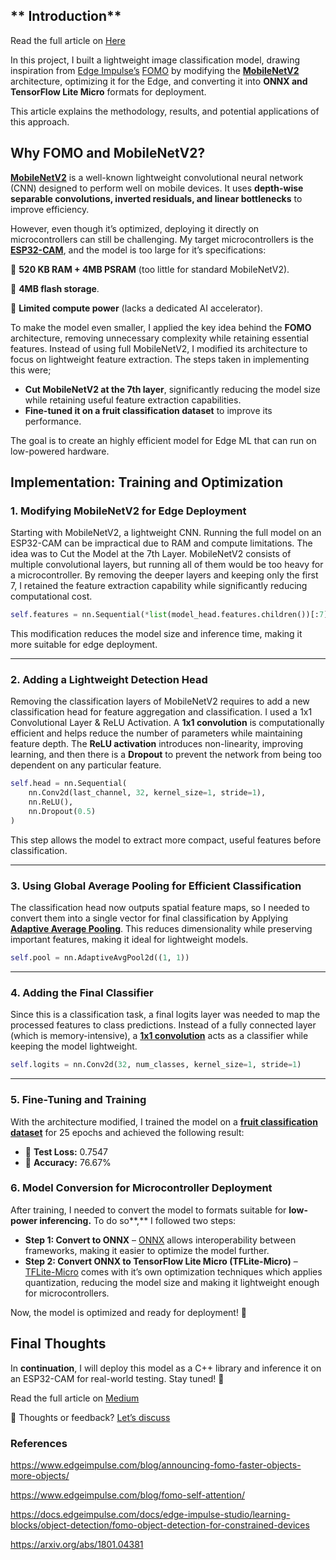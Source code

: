 
## ** Introduction**
Read the full article on [Here](https://medium.com/@eddyejembi/tiny-ml-bringing-ai-to-the-edge-9d89d7d779c4)

In this project, I built a lightweight image classification model, drawing inspiration from [Edge Impulse’s](https://edgeimpulse.com/) [FOMO](https://www.edgeimpulse.com/blog/announcing-fomo-faster-objects-more-objects/) by modifying the [**MobileNetV2**](https://arxiv.org/abs/1801.04381) architecture, optimizing it for the Edge, and converting it into **ONNX and TensorFlow Lite Micro** formats for deployment.

This article explains the methodology, results, and potential applications of this approach.

## **Why FOMO and MobileNetV2?**

[**MobileNetV2**](https://arxiv.org/abs/1801.04381) is a well-known lightweight convolutional neural network (CNN) designed to perform well on mobile devices. It uses **depth-wise separable convolutions, inverted residuals, and linear bottlenecks** to improve efficiency.

However, even though it’s optimized, deploying it directly on microcontrollers can still be challenging. My target microcontrollers is the [**ESP32-CAM**](https://docs.sunfounder.com/projects/galaxy-rvr/en/latest/hardware/cpn_esp_32_cam.html), and the model is too large for it’s specifications:

📌 **520 KB RAM + 4MB PSRAM** (too little for standard MobileNetV2).

📌 **4MB flash storage**.

📌 **Limited compute power** (lacks a dedicated AI accelerator).

To make the model even smaller, I applied the key idea behind the **FOMO** architecture, removing unnecessary complexity while retaining essential features. Instead of using full MobileNetV2, I modified its architecture to focus on lightweight feature extraction. The steps taken in implementing this were;

- **Cut MobileNetV2 at the 7th layer**, significantly reducing the model size while retaining useful feature extraction capabilities.
- **Fine-tuned it on a fruit classification dataset** to improve its performance.

The goal is to create an highly efficient model for Edge ML that can run on low-powered hardware.

## **Implementation: Training and Optimization**

### **1. Modifying MobileNetV2 for Edge Deployment**

Starting with MobileNetV2, a lightweight CNN. Running the full model on an ESP32-CAM can be impractical due to RAM and compute limitations. The idea was to Cut the Model at the 7th Layer. MobileNetV2 consists of multiple convolutional layers, but running all of them would be too heavy for a microcontroller. By removing the deeper layers and keeping only the first 7, I retained the feature extraction capability while significantly reducing computational cost.

```python
self.features = nn.Sequential(*list(model_head.features.children())[:7])
```

This modification reduces the model size and inference time, making it more suitable for edge deployment.

---

### **2. Adding a Lightweight Detection Head**

Removing the classification layers of MobileNetV2 requires to add a new classification head for feature aggregation and classification. I used a 1x1 Convolutional Layer & ReLU Activation. A **1x1 convolution** is computationally efficient and helps reduce the number of parameters while maintaining feature depth. The **ReLU activation** introduces non-linearity, improving learning, and then there is a **Dropout** to prevent the network from being too dependent on any particular feature.

```python
self.head = nn.Sequential(
    nn.Conv2d(last_channel, 32, kernel_size=1, stride=1),
    nn.ReLU(),
    nn.Dropout(0.5)
)
```

This step allows the model to extract more compact, useful features before classification.

---

### **3. Using Global Average Pooling for Efficient Classification**

The classification head now outputs spatial feature maps, so I needed to convert them into a single vector for final classification by Applying [**Adaptive Average Pooling**](https://stackoverflow.com/questions/58692476/what-is-adaptive-average-pooling-and-how-does-it-work). This reduces dimensionality while preserving important features, making it ideal for lightweight models.

```python
self.pool = nn.AdaptiveAvgPool2d((1, 1))
```

---

### **4. Adding the Final Classifier**

Since this is a classification task, a final logits layer was needed to map the processed features to class predictions. Instead of a fully connected layer (which is memory-intensive), a [**1x1 convolution**](https://stackoverflow.com/a/39367644) acts as a classifier while keeping the model lightweight.

```python
self.logits = nn.Conv2d(32, num_classes, kernel_size=1, stride=1)
```

---

### **5. Fine-Tuning and Training**

With the architecture modified, I trained the model on a [**fruit classification dataset**](https://www.kaggle.com/datasets/philschmid/tiny-fruit-object-detection) for 25 epochs and achieved the following result:

- 📌 **Test Loss:** 0.7547
- 📌 **Accuracy:** 76.67%

### **6. Model Conversion for Microcontroller Deployment**

After training, I needed to convert the model to formats suitable for **low-power inferencing.** To do so**,** I followed two steps:

- **Step 1: Convert to ONNX** – [ONNX](https://onnx.ai/) allows interoperability between frameworks, making it easier to optimize the model further.
- **Step 2: Convert ONNX to TensorFlow Lite Micro (TFLite-Micro)** – [TFLite-Micro](https://ai.google.dev/edge/litert/microcontrollers/overview) comes with it’s own optimization techniques which applies quantization, reducing the model size and making it lightweight enough for microcontrollers.

Now, the model is optimized and ready for deployment! 🚀

## **Final Thoughts**

In **continuation**, I will deploy this model as a C++ library and inference it on an ESP32-CAM for real-world testing. Stay tuned! 🚀

Read the full article on [Medium](https://medium.com/@eddyejembi/tiny-ml-bringing-ai-to-the-edge-9d89d7d779c4)

💬 Thoughts or feedback? [Let’s discuss](mailto:eddyejembi2018@gmail.com)

### References

https://www.edgeimpulse.com/blog/announcing-fomo-faster-objects-more-objects/

https://www.edgeimpulse.com/blog/fomo-self-attention/

https://docs.edgeimpulse.com/docs/edge-impulse-studio/learning-blocks/object-detection/fomo-object-detection-for-constrained-devices

https://arxiv.org/abs/1801.04381

